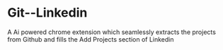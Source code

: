 # Git--Linkedin
A Ai powered chrome extension which seamlessly extracts the projects from Github and fills the Add Projects section of Linkedin
